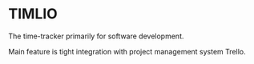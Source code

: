 # TIMLIO

The time-tracker primarily for software development.

Main feature is tight integration with project management system Trello.